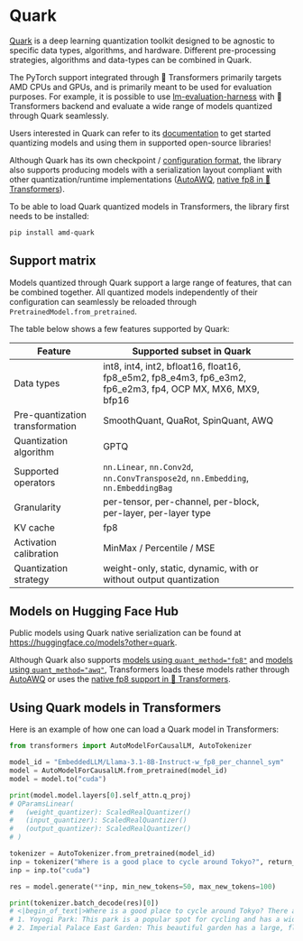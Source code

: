 <!--Copyright 2025 Advanced Micro Devices, Inc. and The HuggingFace Team. All rights reserved.

Licensed under the Apache License, Version 2.0 (the "License"); you may not use this file except in compliance with
the License. You may obtain a copy of the License at

http://www.apache.org/licenses/LICENSE-2.0

Unless required by applicable law or agreed to in writing, software distributed under the License is distributed on
an "AS IS" BASIS, WITHOUT WARRANTIES OR CONDITIONS OF ANY KIND, either express or implied. See the License for the
specific language governing permissions and limitations under the License.

⚠️ Note that this file is in Markdown but contain specific syntax for our doc-builder (similar to MDX) that may not be
rendered properly in your Markdown viewer.

-->

# Quark

[Quark](https://quark.docs.amd.com/latest/) is a deep learning quantization toolkit designed to be agnostic to specific data types, algorithms, and hardware. Different pre-processing strategies, algorithms and data-types can be combined in Quark.

The PyTorch support integrated through 🤗 Transformers primarily targets AMD CPUs and GPUs, and is primarily meant to be used for evaluation purposes. For example, it is possible to use [lm-evaluation-harness](https://github.com/EleutherAI/lm-evaluation-harness) with 🤗 Transformers backend and evaluate a wide range of models quantized through Quark seamlessly.

Users interested in Quark can refer to its [documentation](https://quark.docs.amd.com/latest/) to get started quantizing models and using them in supported open-source libraries!

Although Quark has its own checkpoint / [configuration format](https://huggingface.co/amd/Llama-3.1-8B-Instruct-FP8-KV-Quark-test/blob/main/config.json#L26), the library also supports producing models with a serialization layout compliant with other quantization/runtime implementations ([AutoAWQ](https://huggingface.co/docs/transformers/quantization/awq), [native fp8 in 🤗 Transformers](https://huggingface.co/docs/transformers/quantization/finegrained_fp8)).

To be able to load Quark quantized models in Transformers, the library first needs to be installed:

```bash
pip install amd-quark
```

## Support matrix

Models quantized through Quark support a large range of features, that can be combined together. All quantized models independently of their configuration can seamlessly be reloaded through `PretrainedModel.from_pretrained`.

The table below shows a few features supported by Quark:

| **Feature**                     | **Supported subset in Quark**                                                                             |   |
|---------------------------------|-----------------------------------------------------------------------------------------------------------|---|
| Data types                      | int8, int4, int2, bfloat16, float16, fp8_e5m2, fp8_e4m3, fp6_e3m2, fp6_e2m3, fp4, OCP MX, MX6, MX9, bfp16 |   |
| Pre-quantization transformation | SmoothQuant, QuaRot, SpinQuant, AWQ                                                                       |   |
| Quantization algorithm          | GPTQ                                                                                                      |   |
| Supported operators             | ``nn.Linear``, ``nn.Conv2d``, ``nn.ConvTranspose2d``, ``nn.Embedding``, ``nn.EmbeddingBag``               |   |
| Granularity                     | per-tensor, per-channel, per-block, per-layer, per-layer type                                             |   |
| KV cache                        | fp8                                                                                                       |   |
| Activation calibration          | MinMax / Percentile / MSE                                                                                 |   |
| Quantization strategy           | weight-only, static, dynamic, with or without output quantization                                         |   |

## Models on Hugging Face Hub

Public models using Quark native serialization can be found at https://huggingface.co/models?other=quark.

Although Quark also supports [models using `quant_method="fp8"`](https://huggingface.co/models?other=fp8) and [models using `quant_method="awq"`](https://huggingface.co/models?other=awq), Transformers loads these models rather through [AutoAWQ](https://huggingface.co/docs/transformers/quantization/awq) or uses the [native fp8 support in 🤗 Transformers](https://huggingface.co/docs/transformers/quantization/finegrained_fp8).

## Using Quark models in Transformers

Here is an example of how one can load a Quark model in Transformers:

```python
from transformers import AutoModelForCausalLM, AutoTokenizer

model_id = "EmbeddedLLM/Llama-3.1-8B-Instruct-w_fp8_per_channel_sym"
model = AutoModelForCausalLM.from_pretrained(model_id)
model = model.to("cuda")

print(model.model.layers[0].self_attn.q_proj)
# QParamsLinear(
#   (weight_quantizer): ScaledRealQuantizer()
#   (input_quantizer): ScaledRealQuantizer()
#   (output_quantizer): ScaledRealQuantizer()
# )

tokenizer = AutoTokenizer.from_pretrained(model_id)
inp = tokenizer("Where is a good place to cycle around Tokyo?", return_tensors="pt")
inp = inp.to("cuda")

res = model.generate(**inp, min_new_tokens=50, max_new_tokens=100)

print(tokenizer.batch_decode(res)[0])
# <|begin_of_text|>Where is a good place to cycle around Tokyo? There are several places in Tokyo that are suitable for cycling, depending on your skill level and interests. Here are a few suggestions:
# 1. Yoyogi Park: This park is a popular spot for cycling and has a wide, flat path that's perfect for beginners. You can also visit the Meiji Shrine, a famous Shinto shrine located in the park.
# 2. Imperial Palace East Garden: This beautiful garden has a large, flat path that's perfect for cycling. You can also visit the
```